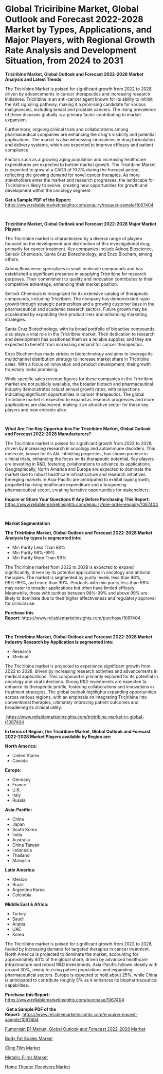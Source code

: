 <p><h1>Global Triciribine Market, Global Outlook and Forecast 2022-2028 Market by Types, Applications, and Major Players, with Regional Growth Rate Analysis and Development Situation, from 2024 to 2031</h1></p><p><strong>Triciribine Market, Global Outlook and Forecast 2022-2028 Market Analysis and Latest Trends</strong></p>
<p><p>The Triciribine Market is poised for significant growth from 2022 to 2028, driven by advancements in cancer therapeutics and increasing research initiatives. Triciribine is an anti-cancer agent known for its ability to inhibit the Akt signaling pathway, making it a promising candidate for various malignancies, including breast and prostate cancers. The rising prevalence of these diseases globally is a primary factor contributing to market expansion.</p><p>Furthermore, ongoing clinical trials and collaborations among pharmaceutical companies are enhancing the drug's visibility and potential applications. The market is also witnessing innovations in drug formulation and delivery systems, which are expected to improve efficacy and patient compliance. </p><p>Factors such as a growing aging population and increasing healthcare expenditures are expected to bolster market growth. The Triciribine Market is expected to grow at a CAGR of 10.3% during the forecast period, reflecting the growing demand for novel cancer therapies. As more stakeholders enter the market and research progresses, the landscape for Triciribine is likely to evolve, creating new opportunities for growth and development within the oncology segment.</p></p>
<p><strong>Get a Sample PDF of the Report:&nbsp;</strong> <a href="https://www.reliablemarketinsights.com/enquiry/request-sample/1067404">https://www.reliablemarketinsights.com/enquiry/request-sample/1067404</a></p>
<p>&nbsp;</p>
<p><strong>Triciribine Market, Global Outlook and Forecast 2022-2028 Major Market Players</strong></p>
<p><p>The Triciribine market is characterized by a diverse range of players focused on the development and distribution of this investigational drug, primarily for cancer treatment. Key companies include Adooq Bioscience, Selleck Chemicals, Santa Cruz Biotechnology, and Enzo Biochem, among others.</p><p>Adooq Bioscience specializes in small molecule compounds and has established a significant presence in supplying Triciribine for research purposes. Their commitment to quality and innovation contributes to their competitive advantage, enhancing their market position.</p><p>Selleck Chemicals is recognized for its extensive catalog of therapeutic compounds, including Triciribine. The company has demonstrated rapid growth through strategic partnerships and a growing customer base in the pharmaceutical and academic research sectors. Future growth may be accelerated by expanding their product lines and enhancing marketing strategies.</p><p>Santa Cruz Biotechnology, with its broad portfolio of bioactive compounds, also plays a vital role in the Triciribine market. Their dedication to research and development has positioned them as a reliable supplier, and they are expected to benefit from increasing demand for cancer therapeutics.</p><p>Enzo Biochem has made strides in biotechnology and aims to leverage its multichannel distribution strategy to increase market share in Triciribine sales. With a focus on innovation and product development, their growth trajectory looks promising.</p><p>While specific sales revenue figures for these companies in the Triciribine market are not publicly available, the broader biotech and pharmaceutical industry demonstrates robust annual growth rates, with projections indicating significant opportunities in cancer therapeutics. The global Triciribine market is expected to expand as research progresses and more applications are discovered, making it an attractive sector for these key players and new entrants alike.</p></p>
<p>&nbsp;</p>
<p><strong>What Are The Key Opportunities For Triciribine Market, Global Outlook and Forecast 2022-2028 Manufacturers?</strong></p>
<p><p>The Triciribine market is poised for significant growth from 2022 to 2028, driven by increasing research in oncology and autoimmune disorders. This molecule, known for its Akt-inhibiting properties, has shown promise in clinical trials, enhancing the focus on its therapeutic potential. Key players are investing in R&D, fostering collaborations to advance its applications. Geographically, North America and Europe are expected to dominate the market due to robust healthcare infrastructure and research initiatives. Emerging markets in Asia-Pacific are anticipated to exhibit rapid growth, propelled by rising healthcare expenditure and a burgeoning pharmaceutical sector, creating lucrative opportunities for stakeholders.</p></p>
<p><strong>Inquire or Share Your Questions If Any Before Purchasing This Report:</strong> <a href="https://www.reliablemarketinsights.com/enquiry/pre-order-enquiry/1067404">https://www.reliablemarketinsights.com/enquiry/pre-order-enquiry/1067404</a></p>
<p>&nbsp;</p>
<p><strong>Market Segmentation</strong></p>
<p><strong>The Triciribine Market, Global Outlook and Forecast 2022-2028 Market Analysis by types is segmented into:</strong></p>
<p><ul><li>Min Purity Less Than 98%</li><li>Min Purity 98%-99%</li><li>Min Purity More Than 99%</li></ul></p>
<p><p>The Triciribine market from 2022 to 2028 is expected to expand significantly, driven by its potential applications in oncology and antiviral therapies. The market is segmented by purity levels: less than 98%, 98%-99%, and more than 99%. Products with min purity less than 98% may cater to broader applications but often have limited efficacy. Meanwhile, those with purities between 98%-99% and above 99% are likely to dominate due to their higher effectiveness and regulatory approval for clinical use.</p></p>
<p><strong>Purchase this Report:&nbsp;</strong><a href="https://www.reliablemarketinsights.com/purchase/1067404">https://www.reliablemarketinsights.com/purchase/1067404</a></p>
<p>&nbsp;</p>
<p><strong>The Triciribine Market, Global Outlook and Forecast 2022-2028 Market Industry Research by Application is segmented into:</strong></p>
<p><ul><li>Research</li><li>Medical</li></ul></p>
<p><p>The Triciribine market is projected to experience significant growth from 2022 to 2028, driven by increasing research activities and advancements in medical applications. This compound is primarily explored for its potential in oncology and viral infections. Strong R&D investments are expected to enhance its therapeutic profile, fostering collaborations and innovations in treatment strategies. The global outlook highlights expanding opportunities across various regions, with an emphasis on integrating Triciribine into conventional therapies, ultimately improving patient outcomes and broadening its clinical utility.</p></p>
<p><a href="https://www.reliablemarketinsights.com/triciribine-market-in-global-r1067404">&nbsp;https://www.reliablemarketinsights.com/triciribine-market-in-global-r1067404</a></p>
<p><strong>In terms of Region, the Triciribine Market, Global Outlook and Forecast 2022-2028 Market Players available by Region are:</strong></p>
<p>
    <p> <strong> North America: </strong>
        <ul>
            <li>United States</li>
            <li>Canada</li>
        </ul>
        </p> 
    <p> <strong> Europe: </strong>
        <ul>
            <li>Germany</li>
            <li>France</li>
            <li>U.K.</li>
            <li>Italy</li>
            <li>Russia</li>
        </ul>
        </p> 
    <p> <strong> Asia-Pacific: </strong>
        <ul>
            <li>China</li>
            <li>Japan</li>
            <li>South Korea</li>
            <li>India</li>
            <li>Australia</li>
            <li>China Taiwan</li>
            <li>Indonesia</li>
            <li>Thailand</li>
            <li>Malaysia</li>
        </ul>
        </p> 
    <p> <strong> Latin America: </strong>
        <ul>
            <li>Mexico</li>
            <li>Brazil</li>
            <li>Argentina Korea</li>
            <li>Colombia</li>
        </ul>
        </p> 
    <p> <strong> Middle East & Africa: </strong>
        <ul>
            <li>Turkey</li>
            <li>Saudi</li>
            <li>Arabia</li>
            <li>UAE</li>
            <li>Korea</li>
        </ul>
    </p>
    </p>
<p><p>The Triciribine market is poised for significant growth from 2022 to 2028, fueled by increasing demand for targeted therapies in cancer treatment. North America is projected to dominate the market, accounting for approximately 40% of the global share, driven by advanced healthcare infrastructure and robust R&D investments. Asia-Pacific follows closely with around 30%, owing to rising patient populations and expanding pharmaceutical sectors. Europe is expected to hold about 25%, while China is anticipated to contribute roughly 5% as it enhances its biopharmaceutical capabilities.</p></p>
<p><strong>Purchase this Report: </strong><a href="https://www.reliablemarketinsights.com/purchase/1067404">https://www.reliablemarketinsights.com/purchase/1067404</a></p>
<p>&nbsp;<strong>Get a Sample PDF of the Report:&nbsp;&nbsp;</strong><a href="https://www.reliablemarketinsights.com/enquiry/request-sample/1067404">https://www.reliablemarketinsights.com/enquiry/request-sample/1067404</a></p>
<p><strong></strong></p>
<p><p><a href="https://github.com/mauripalmi/Market-Research-Report-List-5/blob/main/fumonisin-b1-market-global-outlook-and-forecast-2022-2028-market.md">Fumonisin B1 Market, Global Outlook and Forecast 2022-2028 Market</a></p><p><a href="https://www.linkedin.com/pulse/market-leaders-laggards-global-body-fat-scales-trends-forecast-p593c?trackingId=OezRMMLtQZOMSPeEDvQpvg%3D%3D">Body Fat Scales Market</a></p><p><a href="https://issuu.com/reportprime-2/docs/cling-film-market-size-2030.pptx_4eb5aa75164cce">Cling Film Market</a></p><p><a href="https://www.linkedin.com/pulse/comprehensive-analysis-global-metallic-films-market-growth-trends-sis6f?trackingId=Ju4v5jfMQZOL5Kb2IDv2Ug%3D%3D">Metallic Films Market</a></p><p><a href="https://medium.com/@hsjri2637/home-theater-receivers-market-overview-regional-outlook-and-competitive-strategies-on-home-a35d79067446">Home Theater Receivers Market</a></p></p>